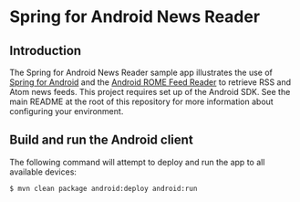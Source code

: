 # Spring for Android News Reader

## Introduction

The Spring for Android News Reader sample app illustrates the use of [Spring for Android](http://www.springsource.org/spring-android) and the [Android ROME Feed Reader](http://code.google.com/p/android-rome-feed-reader/) to retrieve RSS and Atom news feeds. This project requires set up of the Android SDK. See the main README at the root of this repository for more information about configuring your environment.

## Build and run the Android client

The following command will attempt to deploy and run the app to all available devices:

```sh
$ mvn clean package android:deploy android:run
```
